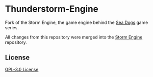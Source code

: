 # Thunderstorm-Engine
Fork of the Storm Engine, the game engine behind the [Sea Dogs](https://en.wikipedia.org/wiki/Sea_Dogs_(video_game)) game series.

All changes from this repository were merged into the [Storm Engine](https://github.com/storm-devs/storm-engine) repository.

## License
[GPL-3.0 License](https://choosealicense.com/licenses/gpl-3.0/)